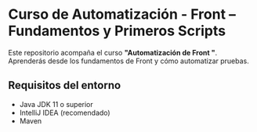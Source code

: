 # Curso de Automatización - Front – Fundamentos y Primeros Scripts
Este repositorio acompaña el curso **"Automatización de Front "**. Aprenderás desde los fundamentos de Front y  cómo automatizar pruebas.

## Requisitos del entorno
- Java JDK 11 o superior
- IntelliJ IDEA (recomendado)
- Maven
